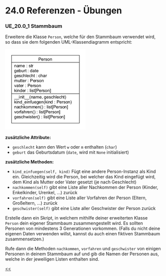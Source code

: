 # 24.0 Referenzen - Übungen

### UE_20.0_1 Stammbaum

Erweitere die Klasse `Person`, welche für den Stammbaum verwendet wird,
so dass sie dem folgenden UML-Klassendiagramm entspricht:

![stammbaum erweitert](../img/24.0/stammbaum_erweitert.png)

**zusätzliche Attribute:**
- `geschlecht` kann den Wert `w` oder `m` enthalten (`char`)
- `geburt` das Geburtsdatum (`date`, wird mit `None` initialisiert)

**zusätzliche Methoden:**
- `kind_einfuegen(self, kind)` 
  Fügt eine andere Person-Instanz als Kind ein. 
  Gleichzeitig wird die Person, bei welcher das Kind eingefügt wird,
  dem Kind als Mutter oder Vater gesetzt (je nach Geschlecht)
- `nachkommen(self)` gibt eine Liste aller Nachkommen der Person
  (Kinder, Enkelkinder, Urenkel, ...) zurück
- `vorfahren(self)` gibt eine Liste aller Vorfahren der Person
  (Eltern, Großeltern, ...) zurück
- `geschwister(self)` gibt eine Liste aller Geschwister der Person zurück

Erstelle dann ein Skript, in welchem mithilfe deiner erweiterten
Klasse `Person` dein eigener Stammbaum zusammengestellt wird.
Es sollten Personen von mindestens 3 Generationen vorkommen.
(Falls du nicht deine eigenen Daten verwenden willst,
kannst du auch einen fiktiven Stammbaum zusammensetzen.)

Rufe dann die Methoden `nachkommen`, `vorfahren` und `geschwister` 
von einigen Personen in deinem Stammbaum
auf und gib die Namen der Personen aus, 
welche in der jeweiligen Listen enthalten sind.





[<<](../skriptum/24.0_Referenzen.md)

